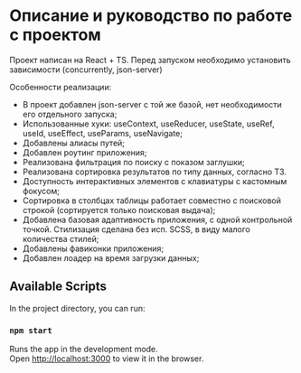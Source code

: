 # Описание и руководство по работе с проектом

Проект написан на React + TS. Перед запуском необходимо установить зависимости (concurrently, json-server)

Особенности реализации:

- В проект добавлен json-server с той же базой, нет необходимости его отдельного запуска;
- Использованные хуки: useContext, useReducer, useState, useRef, useId, useEffect, useParams, useNavigate;
- Добавлены алиасы путей;
- Добавлен роутинг приложения;
- Реализована фильтрация по поиску с показом заглушки;
- Реализована сортировка результатов по типу данных, согласно ТЗ.
- Доступность интерактивных элементов с клавиатуры с кастомным фокусом;
- Сортировка в столбцах таблицы работает совместно с поисковой строкой (сортируется только поисковая выдача);
- Добавлена базовая адаптивность приложения, с одной контрольной точкой. Стилизация сделана без исп. SCSS, в виду малого количества стилей;
- Добавлены фавиконки приложения;
- Добавлен лоадер на время загрузки данных;

## Available Scripts

In the project directory, you can run:

### `npm start`

Runs the app in the development mode.\
Open [http://localhost:3000](http://localhost:3000) to view it in the browser.
